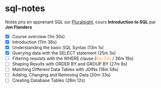 # sql-notes

Notes pris en apprenant SQL sur <a href="https://www.pluralsight.com/" target="_blank">Pluralsight</a>, cours __Introduction to SQL__ par __Jon Flanders__

- [x] Course overview (1m 30s)
- [x] Introduction (11m 36s)
- [x] Understanding the basic SQL Syntax (13m 1s)
- [x] Querying data with the SELECT statement (25m 3s)
- [ ] Filtering resulsts with the WHERE clause (<span style="color:#FFA500">6m 33s</span> / 36m 19s) 
- [ ] Shaping Results with ORDER BY and GROUP BY (27m 8s)
- [ ] Matching Different Data Tables with JOINs (18m 58s)
- [ ] Adding, Changing and Removing Data (20m 33s)
- [ ] Creating Database Tables (28m 12s)